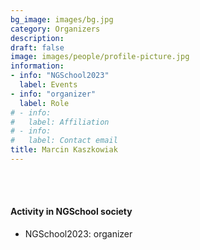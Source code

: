 ```yaml
---
bg_image: images/bg.jpg
category: Organizers
description: 
draft: false
image: images/people/profile-picture.jpg
information:
- info: "NGSchool2023"
  label: Events
- info: "organizer"
  label: Role
# - info: 
#   label: Affiliation
# - info: 
#   label: Contact email
title: Marcin Kaszkowiak
---
```


<br>&nbsp;
<br>

#### Activity in NGSchool society
* NGSchool2023: organizer
